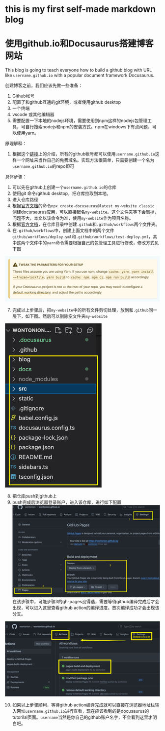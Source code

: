 # this is my first self-made markdown blog
# 使用github.io和Docusaurus搭建博客网站
This blog is going to teach everyone how to build a github blog with URL like `username.github.io` with a popular document framework Docusaurus.

创建博客之前，我们应该先做一些准备：
1. Github帐号
2. 配置了和github互通的git环境，或者使用github desktop
3. 一个终端
4. vscode 或其他编辑器
5. 需要配置一下本地的nodejs环境，需要使用到npm这样的nodejs包管理工具，可自行搜索nodejs和npm的安装方式。npm在windows下有点问题，可以使用yarn。

原理解释：
1. 根据这个[链接](https://pages.github.com/)上的介绍，所有的github帐号都可以使用`username.github.io`这样一个网址来当作自己的免费域名。实现方法很简单，只需要创建一个名为`username.github.io`的repo即可

具体步骤：
1. 可以先在github上创建一个`username.github.io`的仓库
2. 使用git 命令/github desktop，把仓库拉取到本地。
3. 进入仓库路径
4. 根据[官方文档](https://docusaurus.io/docs/installation)的命令`npx create-docusaurus@latest my-website classic` 创建docursaurus应用，可以直接起名`my-website`。这个文件夹等下会删掉，问题不大，本文以该命令为准，使用`my-website`作为项目名称。
5. 根据[官方文档](https://docusaurus.io/docs/deployment#triggering-deployment-with-github-actions)，在仓库目录中创建`.github`和`.github/workflows`两个文件夹。
6. 在`.github/workflows`中，创建上面文档中的两个文件`github/workflows/deploy.yml`和`.github/workflows/test-deploy.yml`，其中这两个文件中的`yarn`命令需要根据自己的包管理工具进行修改，修改方式见下图
   
![Alt text](image.png)

7. 完成以上步骤后，把`my-website`中的所有文件剪切处理，放到和`.github`同一层下，如下图。然后可以删除空文件夹`my-website`
   
![Alt text](image-1.png)

8. 把仓库push到github上
9. push完成后浏览器登录账户，进入该仓库，进行如下配置
![Alt text](image-2.png)
在该步骤中，可能步骤3的gh-pages没得选，需要等待github编译完成后才会出现，可以进入这里查看github action的编译进度。首次编译成功才会出现该分支。

![Alt text](image-3.png)

10.  如果以上步骤顺利，等待github action编译完成就可以直接在浏览器地址栏输入网址`username.github.io`进行查看，现在应该看到的是docusaurus的tutorilal页面。`username`当然是你自己的github账户名字，不会看到这里才明白吧。